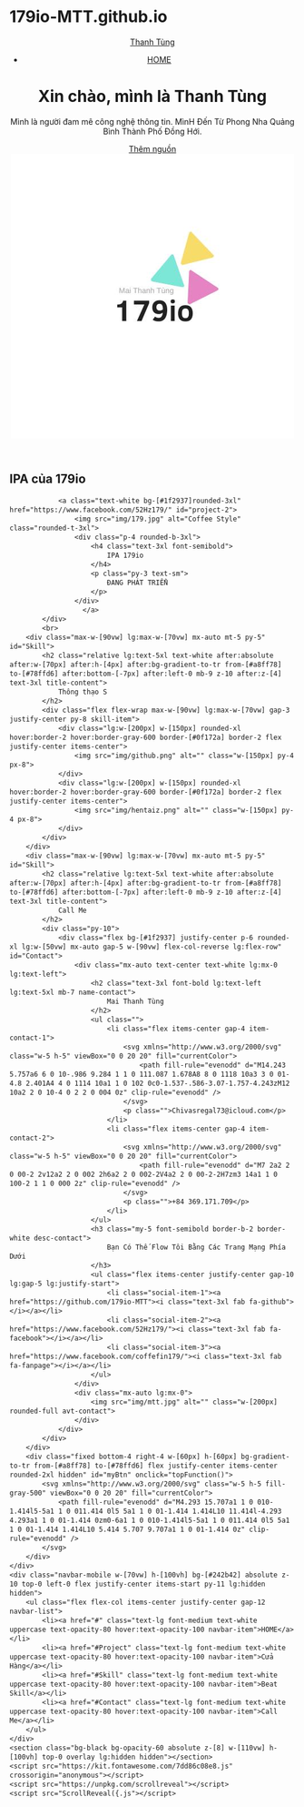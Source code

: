 # 179io-MTT.github.io <!DOCTYPE html>
<html lang="en">

<head>
    <meta charset="UTF-8">
    <meta http-equiv="X-UA-Compatible" content="IE=edge">
    <meta name="viewport" content="width=device-width, initial-scale=1.0">
    <meta name="google-site-verification" content="7oRb1mz6b36yH71bU4W9_-Q0RGdW2RhlUpDQ5Y3DGfw" />
    <meta name="facebook-domain-verification" content="mkiddxmoh9v84vek04vz472wd41n2f" />
    <meta name="msvalidate.01" content="719E848983AA37F4AA3A04B3616E1F9F" />
    <meta name="keywords" content="Mai Thanh Tùng (179io), 179io, 179io">
    <meta name="description" content="Mai Thanh Tùng (179io)">
    <meta name="author" content="Mai Thanh Tùng (179io)">
    <meta name="viewport" content="width=device-width, initial-scale=1.0">
    <meta name="geo.region" content="VN">
    <meta property="og:locale" content="vi_VN">
    <meta name="title" content="Mai Thanh Tùng (179io)">
    <meta name="description" content="Chào mừng bạn đến với Website của 179io.">
    <meta property="og:title" content="Mai Thanh Tùng (179io)" />
    <meta property="og:description" content="Chào mừng bạn" />
    <!-- Open Graph / Facebook -->
    <meta property="og:type" content="website">
    <meta property="og:url" content="https://github.com/179io-MTT/179.github.git">
    <meta property="og:title" content="Mai Thanh Tùng (179io)">
    <meta property="og:description" content="Chào mừng bạn đến với Website của 179io">
    <link rel="shortlink" href="https://github.com/179io-MTT/179.github.git">
    <meta name="twitter:site" content="@179io">
    <meta property="og:url" content="https://github.com/179io-MTT/179.github.git">
    <meta name="theme-color" content="#D0E6A5">
    <link rel="preconnect" href="https://fonts.googleapis.com">
    <link rel="preconnect" href="https://fonts.gstatic.com" crossorigin>
    <link href="https://fonts.googleapis.com/css2?family=Josefin+Sans:wght@300;400;600;700&display=swap" rel="stylesheet">
    <link rel="stylesheet" href="Untitled-1.css">
    <title>Mai Thanh Tùng</title>
<body class="scroll-smooth scrollbar">
    <div id="root" class="relative bg-[#0f172a]">
        <header class="relative header">
            <nav class="navbar max-w-[90vw] lg:max-w-[70vw] w-full mx-auto lg:py-10 flex items-center justify-between py-8">
                <div class="relative">
                    <a href="#" class="relative lg:text-3xl font-semibold text-white logo z-[5] text-2xl">
                        Thanh Tùng
                    </a>
                    <div class="absolute lg:w-[56px] lg:h-[56px] bg-gradient-to-br from-[#4AC29A] to-[#BDFFF3] rounded-xl origin-bottom -rotate-12 z-[1] content-none lg:top-[-10px] top-[-5px] lg:right-[-20px] right-[-10px] w-[46px] h-[46px]"></div>
                </div>
                <ul class="items-center hidden lg:flex gap-9">
                    <li><a href="https://github.com/179io-MTT/179.github.git" class="text-lg font-medium text-white uppercase text-opacity-80 hover:text-opacity-100">HOME</a></li>
                </ul>
                <div class="z-20 block lg:hidden menu-mobile-btn">
                </div>
            </nav>
            <div class="lg:max-w-[70vw] w-full mx-auto py-10 flex items-center lg:justify-between lg:mt-10 flex-col-reverse max-w-[90vw] lg:flex-row">
                <div class="relative">
                    <div class="w-20 h-20 rounded-full absolute bg-[#6a5af9] bg-opacity-50 scale-[3] z-[5] left-10 top-10 blur-2xl pointer-events-none"></div>
                    <div class="z-[5] relative" id="header-text">
                        <h1 class="text-3xl font-semibold leading-normal text-white lg:text-5xl">
                            <span class="block">Xin chào, mình là</span> <span class="font-bold text-transparent bg-clip-text bg-gradient-to-r from-[#B3FFAB] to-[#12FFF7] lg:text-7xl text-4xl">Thanh Tùng</span>
                        </h1>
                        <p class="py-6 text-sm leading-relaxed text-white lg:text-xl">
                            <span class="lg:block">Mình là người đam mê<span class="hover:text-transparent hover:bg-clip-text hover:bg-gradient-to-r from-[#4AC29A] to-[#BDFFF3] hover:duration-300 hover:ease-in-out"> công nghệ thông tin</span>. MìnH Đến Từ Phong Nha
                            Quảng Bình
                            </span> <span class="hover:text-transparent hover:bg-clip-text hover:bg-gradient-to-r from-[#4AC29A] to-[#BDFFF3] hover:duration-300 hover:ease-in-out">Thành Phố Đồng Hới</span>.
                        </p>
                        <div class="pb-10 mt-6">
                            <a class="relative inline-flex items-center justify-center w-full px-10 py-4 text-base font-semibold text-white cursor-pointer font-mont rounded-xl button-effect bg-gradient-to-tr from-[#fc6c8f] to-[#ffb86c] sm:w-auto" href="https://github.com/179io-MTT/IPA-179io"
                                src="img/179.jpg" style="width: 125px; height: 125px" class="filter">
                            Thêm nguồn
                            </a>
                        </div>
                    </div>
                </div>
                <div class="lg:pb-[80px] pb-[45px]">
                    <img src="img/mtt.jpg" alt="My image" class="max-w-[250px] lg:max-w-[500px] rounded-[40px] origin-bottom -rotate-12" id="header-image">
                </div>
            </div>
        </header>
        <div class="max-w-[90vw] lg:max-w-[70vw] mx-auto lg:mt-20 lg:py-10" id="Project">
            <h2 class="relative lg:text-5xl text-white after:absolute after:w-[70px] after:h-[4px] after:bg-gradient-to-tr from-[#a8ff78] to-[#78ffd6] after:bottom-[-7px] after:left-0 mb-9 z-10 after:z-[4] text-3xl title-content">
                IPA của 179io
            </h2>
            <div class="lg:max-w-[50vw] w-full mx-auto flex flex-col lg:gap-10 max-w-[90vw] gap-5">


                <a class="text-white bg-[#1f2937]rounded-3xl" href="https://www.facebook.com/52Hz179/" id="project-2">
                    <img src="img/179.jpg" alt="Coffee Style" class="rounded-t-3xl">
                    <div class="p-4 rounded-b-3xl">
                        <h4 class="text-3xl font-semibold">
                            IPA 179io
                        </h4>
                        <p class="py-3 text-sm">
                            ĐANG PHÁT TRIỂN
                        </p>
                    </div>
                      </a>
            </div>
            <br>
        <div class="max-w-[90vw] lg:max-w-[70vw] mx-auto mt-5 py-5" id="Skill">
            <h2 class="relative lg:text-5xl text-white after:absolute after:w-[70px] after:h-[4px] after:bg-gradient-to-tr from-[#a8ff78] to-[#78ffd6] after:bottom-[-7px] after:left-0 mb-9 z-10 after:z-[4] text-3xl title-content">
                Thông thạo S
            </h2>
            <div class="flex flex-wrap max-w-[90vw] lg:max-w-[70vw] gap-3 justify-center py-8 skill-item">
                <div class="lg:w-[200px] w-[150px] rounded-xl hover:border-2 hover:border-gray-600 border-[#0f172a] border-2 flex justify-center items-center">
                    <img src="img/github.png" alt="" class="w-[150px] py-4 px-8">
                </div>
                <div class="lg:w-[200px] w-[150px] rounded-xl hover:border-2 hover:border-gray-600 border-[#0f172a] border-2 flex justify-center items-center">
                    <img src="img/hentaiz.png" alt="" class="w-[150px] py-4 px-8">
                </div>
            </div>
        </div>
        <div class="max-w-[90vw] lg:max-w-[70vw] mx-auto mt-5 py-5" id="Skill">
            <h2 class="relative lg:text-5xl text-white after:absolute after:w-[70px] after:h-[4px] after:bg-gradient-to-tr from-[#a8ff78] to-[#78ffd6] after:bottom-[-7px] after:left-0 mb-9 z-10 after:z-[4] text-3xl title-content">
                Call Me
            </h2>
            <div class="py-10">
                <div class="flex bg-[#1f2937] justify-center p-6 rounded-xl lg:w-[50vw] mx-auto gap-5 w-[90vw] flex-col-reverse lg:flex-row" id="Contact">
                    <div class="mx-auto text-center text-white lg:mx-0 lg:text-left">
                        <h2 class="text-3xl font-bold lg:text-left lg:text-5xl mb-7 name-contact">
                            Mai Thanh Tùng
                        </h2>
                        <ul class="">
                            <li class="flex items-center gap-4 item-contact-1">
                                <svg xmlns="http://www.w3.org/2000/svg" class="w-5 h-5" viewBox="0 0 20 20" fill="currentColor">
                                    <path fill-rule="evenodd" d="M14.243 5.757a6 6 0 10-.986 9.284 1 1 0 111.087 1.678A8 8 0 1118 10a3 3 0 01-4.8 2.401A4 4 0 1114 10a1 1 0 102 0c0-1.537-.586-3.07-1.757-4.243zM12 10a2 2 0 10-4 0 2 2 0 004 0z" clip-rule="evenodd" />
                                </svg>
                                <p class="">Chivasregal73@icloud.com</p>
                            </li>
                            <li class="flex items-center gap-4 item-contact-2">
                                <svg xmlns="http://www.w3.org/2000/svg" class="w-5 h-5" viewBox="0 0 20 20" fill="currentColor">
                                    <path fill-rule="evenodd" d="M7 2a2 2 0 00-2 2v12a2 2 0 002 2h6a2 2 0 002-2V4a2 2 0 00-2-2H7zm3 14a1 1 0 100-2 1 1 0 000 2z" clip-rule="evenodd" />
                                </svg>
                                <p class="">+84 369.171.709</p>
                            </li>
                        </ul>
                        <h3 class="my-5 font-semibold border-b-2 border-white desc-contact">
                            Bạn Có Thế Flow Tôi Bằng Các Trang Mạng Phía Dưới
                        </h3>
                        <ul class="flex items-center justify-center gap-10 lg:gap-5 lg:justify-start">
                            <li class="social-item-1"><a href="https://github.com/179io-MTT"><i class="text-3xl fab fa-github"></i></a></li>
                            <li class="social-item-2"><a href="https://www.facebook.com/52Hz179/"><i class="text-3xl fab fa-facebook"></i></a></li>
                            <li class="social-item-3"><a href="https://www.facebook.com/coffefin179/"><i class="text-3xl fab fa-fanpage"></i></a></li>
                        </ul>
                    </div>
                    <div class="mx-auto lg:mx-0">
                        <img src="img/mtt.jpg" alt="" class="w-[200px] rounded-full avt-contact">
                    </div>
                </div>
            </div>
        </div>
        <div class="fixed bottom-4 right-4 w-[60px] h-[60px] bg-gradient-to-tr from-[#a8ff78] to-[#78ffd6] flex justify-center items-center rounded-2xl hidden" id="myBtn" onclick="topFunction()">
            <svg xmlns="http://www.w3.org/2000/svg" class="w-5 h-5 fill-gray-500" viewBox="0 0 20 20" fill="currentColor">
                <path fill-rule="evenodd" d="M4.293 15.707a1 1 0 010-1.414l5-5a1 1 0 011.414 0l5 5a1 1 0 01-1.414 1.414L10 11.414l-4.293 4.293a1 1 0 01-1.414 0zm0-6a1 1 0 010-1.414l5-5a1 1 0 011.414 0l5 5a1 1 0 01-1.414 1.414L10 5.414 5.707 9.707a1 1 0 01-1.414 0z" clip-rule="evenodd" />
            </svg>
        </div>
    </div>
    <div class="navbar-mobile w-[70vw] h-[100vh] bg-[#242b42] absolute z-10 top-0 left-0 flex justify-center items-start py-11 lg:hidden hidden">
        <ul class="flex flex-col items-center justify-center gap-12 navbar-list">
            <li><a href="#" class="text-lg font-medium text-white uppercase text-opacity-80 hover:text-opacity-100 navbar-item">HOME</a></li>
            <li><a href="#Project" class="text-lg font-medium text-white uppercase text-opacity-80 hover:text-opacity-100 navbar-item">Cửa Hàng</a></li>
            <li><a href="#Skill" class="text-lg font-medium text-white uppercase text-opacity-80 hover:text-opacity-100 navbar-item">Beat Skill</a></li>
            <li><a href="#Contact" class="text-lg font-medium text-white uppercase text-opacity-80 hover:text-opacity-100 navbar-item">Call Me</a></li>
        </ul>
    </div>
    <section class="bg-black bg-opacity-60 absolute z-[8] w-[110vw] h-[100vh] top-0 overlay lg:hidden hidden"></section>
    <script src="https://kit.fontawesome.com/7dd86c08e8.js" crossorigin="anonymous"></script>
    <script src="https://unpkg.com/scrollreveal"></script>
    <script src="ScrollReveal({.js"></script>
</body>

</html>
